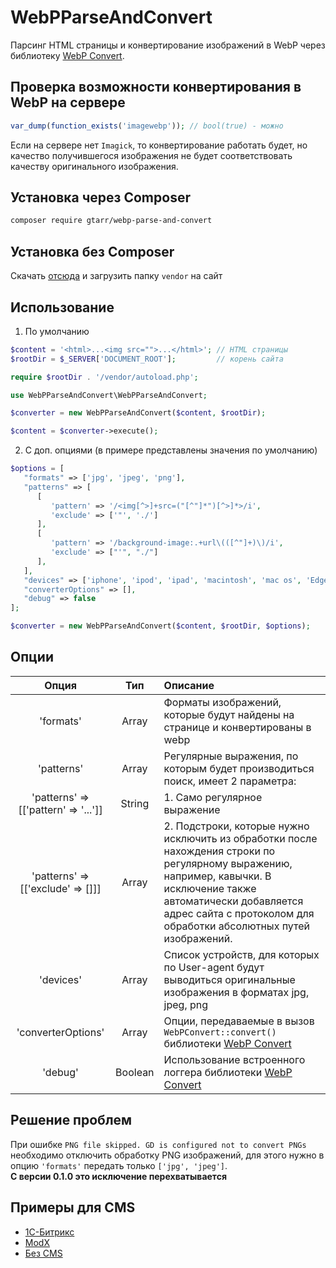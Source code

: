 # WebPParseAndConvert
Парсинг HTML страницы и конвертирование изображений в WebP через библиотеку [WebP Convert](https://github.com/rosell-dk/webp-convert).

## Проверка возможности конвертирования в WebP на сервере
```php
var_dump(function_exists('imagewebp')); // bool(true) - можно
```
Если на сервере нет `Imagick`, то конвертирование работать будет, но качество получившегося изображения не будет соответствовать качеству оригинального изображения.

## Установка через Composer
```bash
composer require gtarr/webp-parse-and-convert
```
## Установка без Composer
Скачать [отсюда](https://php-download.com/package/gtarr/webp-parse-and-convert) и загрузить папку `vendor` на сайт
## Использование
1. По умолчанию
```php
$content = '<html>...<img src="">...</html>'; // HTML страницы
$rootDir = $_SERVER['DOCUMENT_ROOT'];         // корень сайта

require $rootDir . '/vendor/autoload.php';

use WebPParseAndConvert\WebPParseAndConvert;

$converter = new WebPParseAndConvert($content, $rootDir);  

$content = $converter->execute();
```
2. C доп. опциями (в примере представлены значения по умолчанию)
```php
$options = [
   "formats" => ['jpg', 'jpeg', 'png'],
   "patterns" => [
      [
         'pattern' => '/<img[^>]+src=("[^"]*")[^>]*>/i',
         'exclude' => ['"', './']
      ],
      [
         'pattern' => '/background-image:.+url\(([^"]+)\)/i',
         'exclude' => ["'", "./"]
      ],
   ],
   "devices" => ['iphone', 'ipod', 'ipad', 'macintosh', 'mac os', 'Edge', 'MSIE', 'Trident'],
   "converterOptions" => [],
   "debug" => false
];

$converter = new WebPParseAndConvert($content, $rootDir, $options); 
```
## Опции
Опция      | Тип | Описание
:---------:|:---:|:---------
'formats' | Array | Форматы изображений, которые будут найдены на странице и конвертированы в webp 
'patterns' | Array | Регулярные выражения, по которым будет производиться поиск, имеет 2 параметра:
'patterns' => [['pattern' => '...']] | String | 1. Само регулярное выражение
'patterns' => [['exclude'  => []]] | Array | 2. Подстроки, которые нужно исключить из обработки после нахождения строки по регулярному выражению, например, кавычки. В исключение также автоматически добавляется адрес сайта с протоколом для обработки абсолютных путей изображений.
'devices' | Array | Список устройств, для которых по User-agent будут выводиться оригинальные изображения в форматах jpg, jpeg, png
'converterOptions' | Array | Опции, передаваемые в вызов `WebPConvert::convert()` библиотеки [WebP Convert](https://github.com/rosell-dk/webp-convert)
'debug' | Boolean | Использование встроенного логгера библиотеки [WebP Convert](https://github.com/rosell-dk/webp-convert)

## Решение проблем
При ошибке `PNG file skipped. GD is configured not to convert PNGs` необходимо отключить обработку PNG изображений, для этого нужно в опцию `'formats'` передать только `['jpg', 'jpeg']`.  
**С версии 0.1.0 это исключение перехватывается**
## Примеры для CMS
* [1С-Битрикс](https://github.com/GTaRR/WebPParseAndConvert/wiki/1C-Bitrix)
* [ModX](https://github.com/GTaRR/WebPParseAndConvert/wiki/ModX)
* [Без CMS](https://github.com/GTaRR/WebPParseAndConvert/wiki/%D0%91%D0%B5%D0%B7-CMS)
